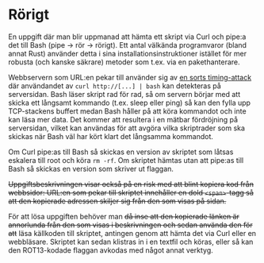# Rörigt

En uppgift där man blir uppmanad att hämta ett skript via Curl och pipe:a det till Bash (pipe -> rör -> rörigt). Ett antal välkända programvaror (bland annat Rust) använder detta i sina installationsinstruktioner istället för mer robusta (och kanske säkrare) metoder som t.ex. via en pakethanterare.

Webbservern som URL:en pekar till använder sig av [en sorts timing-attack](https://www.idontplaydarts.com/2016/04/detecting-curl-pipe-bash-server-side/) där användandet av `curl http://[...] | bash` kan detekteras på serversidan. Bash läser skript rad för rad, så om servern börjar med att skicka ett långsamt kommando (t.ex. sleep eller ping) så kan den fylla upp TCP-stackens buffert medan Bash håller på att köra kommandot och inte kan läsa mer data. Det kommer att resultera i en mätbar fördröjning på serversidan, vilket kan användas för att avgöra vilka skriptrader som ska skickas när Bash väl har kört klart det långsamma kommandot.

Om Curl pipe:as till Bash så skickas en version av skriptet som låtsas eskalera till root och köra `rm -rf`. Om skriptet hämtas utan att pipe:as till Bash så skickas en version som skriver ut flaggan.

~~Uppgiftsbeskrivningen visar också på en risk med att blint kopiera kod från webbsidor: URL:en som pekar till skriptet innehåller en dold `<span>`-tagg så att den kopierade adressen skiljer sig från den som visas på sidan.~~

För att lösa uppgiften behöver man ~~då inse att den kopierade länken är annorlunda från den som visas i beskrivningen och sedan använda den för att~~ läsa källkoden till skriptet, antingen genom att hämta det via Curl eller en webbläsare. Skriptet kan sedan klistras in i en textfil och köras, eller så kan den ROT13-kodade flaggan avkodas med något annat verktyg.
